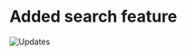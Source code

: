 # Added search feature
![Updates](https://user-images.githubusercontent.com/61979889/137407205-b3c010c3-4341-4417-abe3-c89f71ee7f10.PNG)
